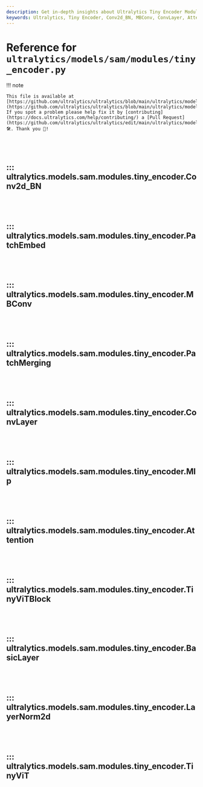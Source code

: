 ```yaml
---
description: Get in-depth insights about Ultralytics Tiny Encoder Modules such as Conv2d_BN, MBConv, ConvLayer, Attention, BasicLayer, and TinyViT. Improve your understanding of machine learning model components.
keywords: Ultralytics, Tiny Encoder, Conv2d_BN, MBConv, ConvLayer, Attention, BasicLayer, TinyViT, Machine learning modules, Ultralytics models
---
```


# Reference for `ultralytics/models/sam/modules/tiny_encoder.py`

!!! note

    This file is available at [https://github.com/ultralytics/ultralytics/blob/main/ultralytics/models/sam/modules/tiny_encoder.py](https://github.com/ultralytics/ultralytics/blob/main/ultralytics/models/sam/modules/tiny_encoder.py). If you spot a problem please help fix it by [contributing](https://docs.ultralytics.com/help/contributing/) a [Pull Request](https://github.com/ultralytics/ultralytics/edit/main/ultralytics/models/sam/modules/tiny_encoder.py) 🛠️. Thank you 🙏!

<br><br>

## ::: ultralytics.models.sam.modules.tiny_encoder.Conv2d_BN

<br><br>

## ::: ultralytics.models.sam.modules.tiny_encoder.PatchEmbed

<br><br>

## ::: ultralytics.models.sam.modules.tiny_encoder.MBConv

<br><br>

## ::: ultralytics.models.sam.modules.tiny_encoder.PatchMerging

<br><br>

## ::: ultralytics.models.sam.modules.tiny_encoder.ConvLayer

<br><br>

## ::: ultralytics.models.sam.modules.tiny_encoder.Mlp

<br><br>

## ::: ultralytics.models.sam.modules.tiny_encoder.Attention

<br><br>

## ::: ultralytics.models.sam.modules.tiny_encoder.TinyViTBlock

<br><br>

## ::: ultralytics.models.sam.modules.tiny_encoder.BasicLayer

<br><br>

## ::: ultralytics.models.sam.modules.tiny_encoder.LayerNorm2d

<br><br>

## ::: ultralytics.models.sam.modules.tiny_encoder.TinyViT

<br><br>
